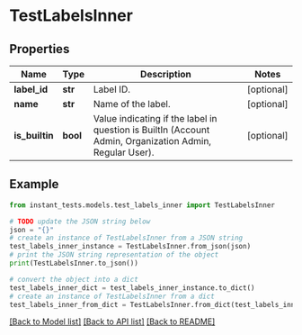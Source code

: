 # TestLabelsInner


## Properties

Name | Type | Description | Notes
------------ | ------------- | ------------- | -------------
**label_id** | **str** | Label ID. | [optional] 
**name** | **str** | Name of the label. | [optional] 
**is_builtin** | **bool** | Value indicating if the label in question is BuiltIn (Account Admin, Organization Admin, Regular User). | [optional] 

## Example

```python
from instant_tests.models.test_labels_inner import TestLabelsInner

# TODO update the JSON string below
json = "{}"
# create an instance of TestLabelsInner from a JSON string
test_labels_inner_instance = TestLabelsInner.from_json(json)
# print the JSON string representation of the object
print(TestLabelsInner.to_json())

# convert the object into a dict
test_labels_inner_dict = test_labels_inner_instance.to_dict()
# create an instance of TestLabelsInner from a dict
test_labels_inner_from_dict = TestLabelsInner.from_dict(test_labels_inner_dict)
```
[[Back to Model list]](../README.md#documentation-for-models) [[Back to API list]](../README.md#documentation-for-api-endpoints) [[Back to README]](../README.md)


